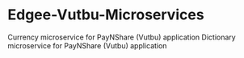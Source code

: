 # Edgee-Vutbu-Microservices
Currency microservice for PayNShare (Vutbu) application
Dictionary microservice for PayNShare (Vutbu) application
